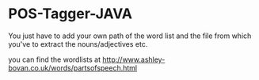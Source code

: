 # POS-Tagger-JAVA

You just have to add your own path of the word list and the file from which you've to extract the nouns/adjectives etc.

you can find the wordlists at http://www.ashley-bovan.co.uk/words/partsofspeech.html

